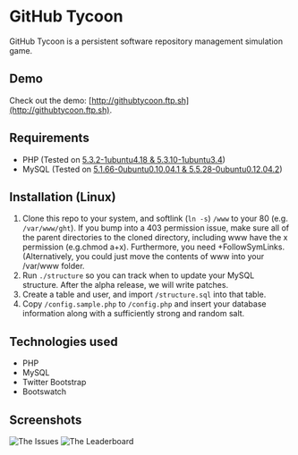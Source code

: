 # GitHub Tycoon

GitHub Tycoon is a persistent software repository management simulation game.

## Demo

Check out the demo: [http://githubtycoon.ftp.sh](http://githubtycoon.ftp.sh).

## Requirements

* PHP (Tested on [5.3.2-1ubuntu4.18 & 5.3.10-1ubuntu3.4](https://launchpad.net/php/+packages))
* MySQL (Tested on [5.1.66-0ubuntu0.10.04.1 & 5.5.28-0ubuntu0.12.04.2](https://launchpad.net/mysql-server/+packages)) 

## Installation (Linux)

1. Clone this repo to your system, and softlink (`ln -s`) `/www` to your 80 (e.g. `/var/www/ght`). If you bump into a 403 permission issue, make sure all of the parent directories to the cloned directory, including www have the x permission (e.g.chmod a+x). Furthermore, you need +FollowSymLinks. (Alternatively, you could just move the contents of www into your /var/www folder.
2. Run `./structure` so you can track when to update your MySQL structure. After the alpha release, we will write patches.
3. Create a table and user, and import `/structure.sql` into that table.
4. Copy `/config.sample.php` to `/config.php` and insert your database information along with a sufficiently strong and random salt.

## Technologies used

* PHP
* MySQL
* Twitter Bootstrap
* Bootswatch

## Screenshots

![The Issues](https://raw.github.com/asswb/game-off-2012/master/dev/screenshots/screenshot1.png)
![The Leaderboard](https://raw.github.com/asswb/game-off-2012/master/dev/screenshots/screenshot2.png)